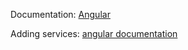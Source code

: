 Documentation: [Angular](https://angular.io/tutorial/toh-pt2#final-code-review)

Adding services: [angular documentation](https://angular.io/tutorial/toh-pt4)